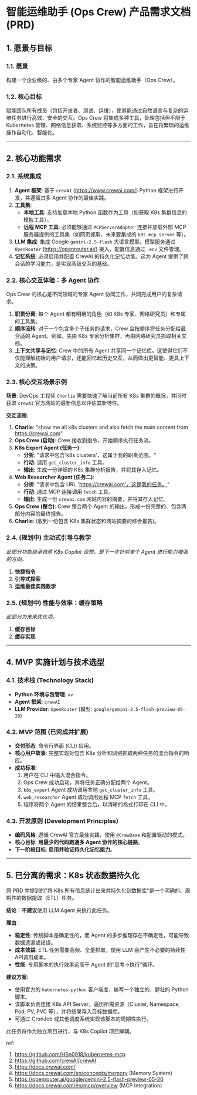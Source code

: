 # 智能运维助手 (Ops Crew) 产品需求文档 (PRD)

## 1. 愿景与目标

### 1.1. 愿景
构建一个企业级的、由多个专家 Agent 协作的智能运维助手（Ops Crew）。

### 1.2. 核心目标
赋能团队所有成员（包括开发者、测试、运维），使其能通过自然语言与复杂的运维任务进行高效、安全的交互。Ops Crew 将集成多种工具，处理包括但不限于 Kubernetes 管理、网络信息获取、系统监控等多方面的工作，旨在将繁琐的运维操作自动化、智能化。

---

## 2. 核心功能需求

### 2.1. 系统集成
1.  **Agent 框架**: 基于 `crewAI` (https://www.crewai.com/) Python 框架进行开发，并遵循其多 Agent 协作的最佳实践。
2.  **工具集**:
    - **本地工具**: 支持加载本地 Python 函数作为工具（如获取 K8s 集群信息的模拟工具）。
    - **远程 MCP 工具**: 必须能够通过 `MCPServerAdapter` 连接并加载外部 MCP 服务器提供的工具集（如网页抓取、未来要集成的 `k8s mcp server` 等）。
3.  **LLM 集成**: 集成 Google `gemini-2.5-flash` 大语言模型。模型服务通过 `OpenRouter` (https://openrouter.ai/) 接入，配置信息通过 `.env` 文件管理。
4.  **记忆系统**: 必须启用并配置 CrewAI 的持久化记忆功能。这为 Agent 提供了跨会话的学习能力，是实现高级交互的基础。

### 2.2. 核心交互体验：多 Agent 协作
Ops Crew 的核心是不同领域的专家 Agent 协同工作，共同完成用户的复杂请求。
1.  **职责分离**: 每个 Agent 都有明确的角色（如 K8s 专家、网络研究员）和专属的工具集。
2.  **顺序流转**: 对于一个包含多个子任务的请求，Crew 会按顺序将任务分配给最合适的 Agent。例如，先由 K8s 专家分析集群，再由网络研究员抓取相关文档。
3.  **上下文共享与记忆**: Crew 中的所有 Agent 共享同一个记忆库。这使得它们不仅能理解初始的用户请求，还能回忆起历史交互，从而做出更智能、更具上下文的决策。

### 2.3. 核心交互场景示例
**场景**: DevOps 工程师 `Charlie` 需要快速了解当前所有 K8s 集群的概况，并同时获取 `crewAI` 官方网站的最新信息以评估其新特性。

**交互流程**:
1.  **Charlie**: "show me all k8s clusters and also fetch the main content from https://crewai.com"
2.  **Ops Crew (启动)**: Crew 接收到指令，开始顺序执行任务流。
3.  **K8s Expert Agent (任务一)**:
    - **分析**: "请求中包含'k8s clusters'，这属于我的职责范围。"
    - **行动**: 调用 `get_cluster_info` 工具。
    - **输出**: 生成一份详细的 K8s 集群分析报告，并将其存入记忆。
4.  **Web Researcher Agent (任务二)**:
    - **分析**: "请求中包含 URL 'https://crewai.com'，这是我的任务。"
    - **行动**: 通过 MCP 连接调用 `fetch` 工具。
    - **输出**: 生成一份 `crewai.com` 网站内容的摘要，并将其存入记忆。
5.  **Ops Crew (整合)**: Crew 整合两个 Agent 的输出，形成一份完整的、包含两部分内容的最终报告。
6.  **Charlie**: (收到一份包含 K8s 集群状态和网站摘要的综合报告)。

### 2.4. (规划中) 主动式引导与教学
*此部分功能继承自原 K8s Copilot 设想，是下一步针对单个 Agent 进行能力增强的方向。*
1.  **快捷指令**
2.  **引导式探索**
3.  **运维最佳实践教学**

### 2.5. (规划中) 性能与效率：缓存策略
*此部分为未来优化项。*
1.  **缓存目标**
2.  **缓存实现**

---

## 4. MVP 实施计划与技术选型

### 4.1. 技术栈 (Technology Stack)
- **Python 环境与包管理**: `uv`
- **Agent 框架**: `crewAI`
- **LLM Provider**: `OpenRouter` (模型: `google/gemini-2.5-flash-preview-05-20`)

### 4.2. MVP 范围 (已完成并扩展)
- **交付形态**: 命令行界面 (CLI) 应用。
- **核心用户故事**: 完整实现对包含 K8s 分析和网络抓取两种任务的混合指令的响应。
- **成功标准**:
    1. 用户在 CLI 中输入混合指令。
    2. Ops Crew 成功启动，并将任务正确分配给两个 Agent。
    3. `k8s_expert` Agent 成功调用本地 `get_cluster_info` 工具。
    4. `web_researcher` Agent 成功调用远程 MCP `fetch` 工具。
    5. 程序将两个 Agent 的结果整合后，以清晰的格式打印在 CLI 中。

### 4.3. 开发原则 (Development Principles)
- **编码风格**: 遵循 CrewAI 官方最佳实践，使用 `@CrewBase` 和配置驱动的模式。
- **核心目标**: **用最少的代码跑通多 Agent 协作的核心链路**。
- **下一阶段目标**: **启用并验证持久化记忆能力**。

---

## 5. 已分离的需求：K8s 状态数据持久化

原 PRD 中提到的"将 K8s 所有信息统计出来并持久化到数据库"是一个明确的、周期性的数据提取（ETL）任务。

**结论**：**不建议**使用 LLM Agent 来执行此任务。

**理由**：
- **稳定性**: 传统脚本是确定性的，而 Agent 的多步推理存在不确定性，可能导致数据遗漏或错误。
- **成本效益**: ETL 任务需要高频、全量抓取，使用 LLM 会产生不必要的持续性API调用成本。
- **性能**: 专用脚本的执行效率远高于 Agent 的"思考->执行"循环。

**建议方案**:
- 使用官方的 `kubernetes-python` 客户端库，编写一个独立的、健壮的 Python 脚本。
- 该脚本负责连接 K8s API Server，遍历所需资源（Cluster, Namespace, Pod, PV, PVC 等），并将结果存入目标数据库。
- 可通过 CronJob 或其他调度系统实现该脚本的周期性执行。

此任务将作为独立项目进行，与 K8s Copilot 项目解耦。

ref:

1. https://github.com/HSn0918/kubernetes-mcp
2. https://github.com/crewAI/crewAI
3. https://docs.crewai.com/
4. https://docs.crewai.com/en/concepts/memory (Memory System)
5. https://openrouter.ai/google/gemini-2.5-flash-preview-05-20
6. https://docs.crewai.com/en/mcp/overview (MCP Integration)
